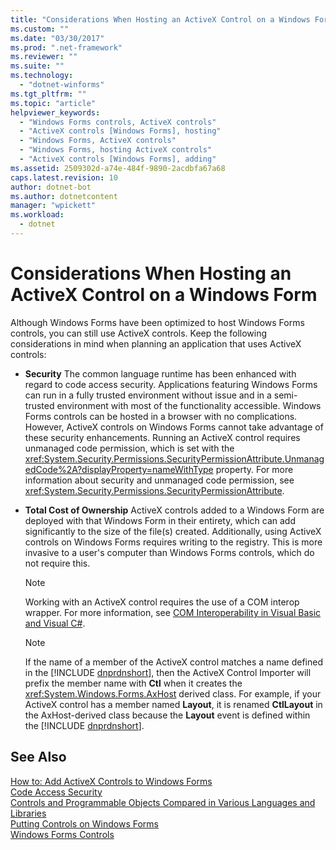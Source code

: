 ```yaml
---
title: "Considerations When Hosting an ActiveX Control on a Windows Form"
ms.custom: ""
ms.date: "03/30/2017"
ms.prod: ".net-framework"
ms.reviewer: ""
ms.suite: ""
ms.technology: 
  - "dotnet-winforms"
ms.tgt_pltfrm: ""
ms.topic: "article"
helpviewer_keywords: 
  - "Windows Forms controls, ActiveX controls"
  - "ActiveX controls [Windows Forms], hosting"
  - "Windows Forms, ActiveX controls"
  - "Windows Forms, hosting ActiveX controls"
  - "ActiveX controls [Windows Forms], adding"
ms.assetid: 2509302d-a74e-484f-9890-2acdbfa67a68
caps.latest.revision: 10
author: dotnet-bot
ms.author: dotnetcontent
manager: "wpickett"
ms.workload: 
  - dotnet
---
```

# Considerations When Hosting an ActiveX Control on a Windows Form
Although Windows Forms have been optimized to host Windows Forms controls, you can still use ActiveX controls. Keep the following considerations in mind when planning an application that uses ActiveX controls:  
  
- **Security** The common language runtime has been enhanced with regard to code access security. Applications featuring Windows Forms can run in a fully trusted environment without issue and in a semi-trusted environment with most of the functionality accessible. Windows Forms controls can be hosted in a browser with no complications. However, ActiveX controls on Windows Forms cannot take advantage of these security enhancements. Running an ActiveX control requires unmanaged code permission, which is set with the <xref:System.Security.Permissions.SecurityPermissionAttribute.UnmanagedCode%2A?displayProperty=nameWithType> property. For more information about security and unmanaged code permission, see <xref:System.Security.Permissions.SecurityPermissionAttribute>.  
  
- **Total Cost of Ownership** ActiveX controls added to a Windows Form are deployed with that Windows Form in their entirety, which can add significantly to the size of the file(s) created. Additionally, using ActiveX controls on Windows Forms requires writing to the registry. This is more invasive to a user's computer than Windows Forms controls, which do not require this.  
  
  > [!NOTE]
  >  Working with an ActiveX control requires the use of a COM interop wrapper. For more information, see [COM Interoperability in Visual Basic and Visual C#](~/docs/visual-basic/programming-guide/com-interop/com-interoperability-in-net-framework-applications.md).  
  
  > [!NOTE]
  >  If the name of a member of the ActiveX control matches a name defined in the [!INCLUDE [dnprdnshort](../../../../includes/dnprdnshort-md.md)], then the ActiveX Control Importer will prefix the member name with **Ctl** when it creates the <xref:System.Windows.Forms.AxHost> derived class. For example, if your ActiveX control has a member named **Layout**, it is renamed **CtlLayout** in the AxHost-derived class because the **Layout** event is defined within the [!INCLUDE [dnprdnshort](../../../../includes/dnprdnshort-md.md)].  
  
## See Also  
 [How to: Add ActiveX Controls to Windows Forms](../../../../docs/framework/winforms/controls/how-to-add-activex-controls-to-windows-forms.md)  
 [Code Access Security](../../../../docs/framework/misc/code-access-security.md)  
 [Controls and Programmable Objects Compared in Various Languages and Libraries](http://msdn.microsoft.com/library/021f2a1b-8247-4348-a5ad-e1d9ab23004b)  
 [Putting Controls on Windows Forms](../../../../docs/framework/winforms/controls/putting-controls-on-windows-forms.md)  
 [Windows Forms Controls](../../../../docs/framework/winforms/controls/index.md)
